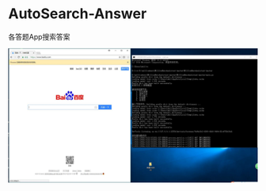 # AutoSearch-Answer
各答题App搜索答案

![image](https://github.com/jnswx/AutoSearch-Answer/raw/master/image/initial.JPG)
